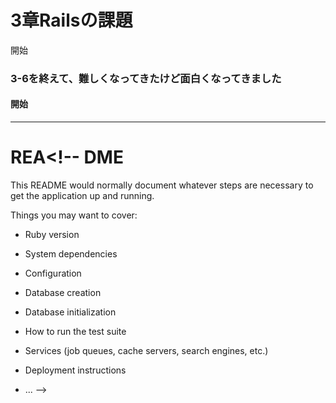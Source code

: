 # 3章Railsの課題
開始
### 3-6を終えて、難しくなってきたけど面白くなってきました

#### 開始
---
# REA<!-- DME

This README would normally document whatever steps are necessary to get the
application up and running.

Things you may want to cover:

* Ruby version

* System dependencies

* Configuration

* Database creation

* Database initialization

* How to run the test suite

* Services (job queues, cache servers, search engines, etc.)

* Deployment instructions

* ... -->

